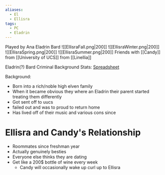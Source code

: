 ```yaml
---
aliases:
  - El
  - Ellisra
tags:
  - PC
  - Eladrin
---
```

Played by Ana
Eladrin Bard
![[EllisraFall.png|200]] ![[EllisraWinter.png|200]]
![[EllisraSpring.png|200]] ![[EllisraSummer.png|200]]
Friends with [[Candy]] from [[University of UCS]]
from [[Linellia]]

Eladrin(?)
Bard
Criminal Background
Stats:
[Spreadsheet](https://docs.google.com/spreadsheets/d/1-e9NBjnCmt-zmUAokPgkCdOepx-qH-WXEroI8GIbVu0/edit#gid=0)


Background:
- Born into a rich/noble high elven family
- When it became obvious they where an Eladrin their parent started treating them differently
- Got sent off to uucs
- failed out and was to proud to return home
- Has lived off of their music and various cons since

# Ellisra and Candy's Relationship

- Roommates since freshman year
- Actually genuinely besties
- Everyone else thinks they are dating
- Get like a 200$ bottle of wine every week
	- Candy will occasionally wake up curl up to Ellisra